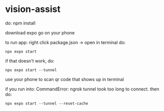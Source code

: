 # vision-assist

do:
npm install

download expo go on your phone

to run app:
right click package.json -> open in terminal
do:
```
npx expo start
```
if that doesn't work, do:
```
npx expo start --tunnel
```
use your phone to scan qr code that shows up in terminal

if you run into: CommandError: ngrok tunnel took too long to connect.
then do:
```
npx expo start --tunnel --reset-cache
```

